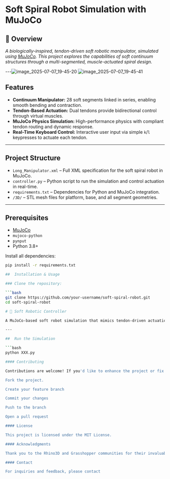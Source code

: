 # Soft Spiral Robot Simulation with MuJoCo

## 🧭 Overview

*A biologically-inspired, tendon-driven soft robotic manipulator, simulated using [MuJoCo](https://mujoco.org/). This project explores the capabilities of soft continuum structures through a multi-segmented, muscle-actuated spiral design.*

---![image_2025-07-07_19-45-20](https://github.com/user-attachments/assets/edf420cb-7809-48d4-9add-13807467c00d) ![image_2025-07-07_19-45-41](https://github.com/user-attachments/assets/c39a7f0d-e469-4686-a0a5-f4cb5e4671b2)




## Features

- **Continuum Manipulator:** 28 soft segments linked in series, enabling smooth bending and contraction.
- **Tendon-Based Actuation:** Dual tendons provide bidirectional control through virtual muscles.
- **MuJoCo Physics Simulation:** High-performance physics with compliant tendon routing and dynamic response.
- **Real-Time Keyboard Control:** Interactive user input via simple `k`/`l` keypresses to actuate each tendon.

---

## Project Structure

- `Long_Manipulator.xml` – Full XML specification for the soft spiral robot in MuJoCo.
- `controller.py` – Python script to run the simulation and control actuation in real-time.
- `requirements.txt` – Dependencies for Python and MuJoCo integration.
- `/3D/` – STL mesh files for platform, base, and all segment geometries.

---

## Prerequisites

- [MuJoCo](https://mujoco.org/)
- `mujoco-python`
- `pynput`
- Python 3.8+

Install all dependencies:

```bash
pip install -r requirements.txt

##  Installation & Usage

### Clone the repository:

```bash
git clone https://github.com/your-username/soft-spiral-robot.git
cd soft-spiral-robot

# 🐍 Soft Robotic Controller

A MuJoCo-based soft robot simulation that mimics tendon-driven actuation through keyboard-controlled joints. This project explores elasticity, geometry scaling, and tendon-based control using realistic 3D models.

---

##  Run the Simulation

```bash
python XXX.py

#### Contributing

Contributions are welcome! If you'd like to enhance the project or fix issues, please follow these steps:

Fork the project.

Create your feature branch

Commit your changes

Push to the branch

Open a pull request

#### License

This project is licensed under the MIT License.

#### Acknowledgments

Thank you to the Rhino3D and Grasshopper communities for their invaluable resources and support.

#### Contact

For inquiries and feedback, please contact


